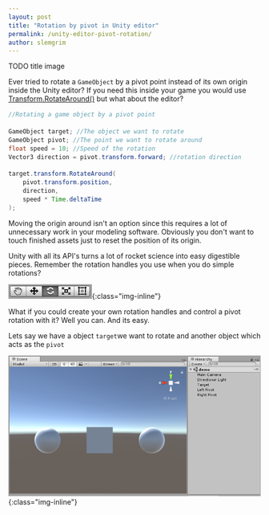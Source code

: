```yaml
---
layout: post
title: "Rotation by pivot in Unity editor"
permalink: /unity-editor-pivot-rotation/
author: slemgrim
--- 
```


TODO title image

Ever tried to rotate a `GameObject` by a pivot point instead of its own origin 
inside the Unity editor? If you need this inside your game you would use 
[Transform.RotateAround()](https://docs.unity3d.com/ScriptReference/Transform.RotateAround.html)
but what about the editor?

``` java
//Rotating a game object by a pivot point

GameObject target; //The object we want to rotate
GameObject pivot; //The point we want to rotate around
float speed = 10; //Speed of the rotation
Vector3 direction = pivot.transform.forward; //rotation direction

target.transform.RotateAround(
    pivot.transform.position, 
    direction, 
    speed * Time.deltaTime
);
```

Moving the origin around isn't an option since this requires a lot of unnecessary work
in your modeling software. Obviously you don't want to touch finished assets just to reset the 
position of its origin.

Unity with all its API's turns a lot of rocket science into easy digestible pieces.
Remember the rotation handles you use when you do simple rotations? 

![rotation handles][rotation-handle-icon]{:class="img-inline"} 

What if you could create your own rotation handles and control a pivot rotation with it?
Well you can. And its easy.

Lets say we have a object `target`we want to rotate and another object which acts as the `pivot` 

![pivot rotation setup][pivot-rotation-setup]{:class="img-inline"} 

[rotation-handle-icon]: /images/rotation-handle-icon.png
[pivot-rotation-setup]: /images/pivot-rotation-setup.png